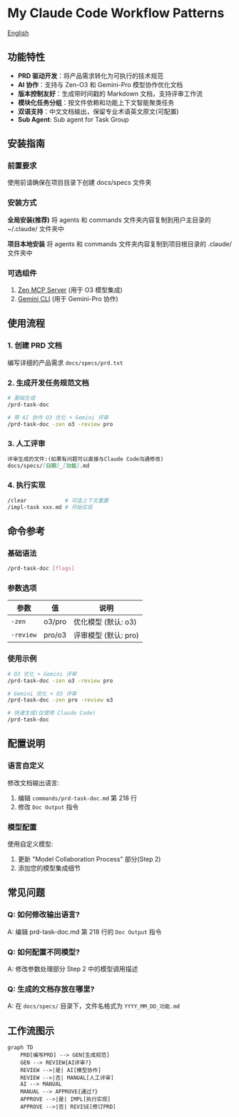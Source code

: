 # My Claude Code Workflow Patterns

[English](README_EN.md)

## 功能特性

- **PRD 驱动开发**：将产品需求转化为可执行的技术规范
- **AI 协作**：支持与 Zen-O3 和 Gemini-Pro 模型协作优化文档
- **版本控制友好**：生成带时间戳的 Markdown 文档，支持评审工作流
- **模块化任务分组**：按文件依赖和功能上下文智能聚类任务
- **双语支持**：中文文档输出，保留专业术语英文原文(可配置)
- **Sub Agent**: Sub agent for Task Group

## 安装指南

### 前置要求
使用前请确保在项目目录下创建 docs/specs 文件夹

### 安装方式
**全局安装(推荐)**
将 agents 和 commands 文件夹内容复制到用户主目录的 ~/.claude/ 文件夹中

**项目本地安装**
将 agents 和 commands 文件夹内容复制到项目根目录的 .claude/ 文件夹中

### 可选组件
1. [Zen MCP Server](https://github.com/BeehiveInnovations/zen-mcp-server) (用于 O3 模型集成)
2. [Gemini CLI](https://github.com/google-gemini/gemini-cli) (用于 Gemini-Pro 协作)

## 使用流程

### 1. 创建 PRD 文档

编写详细的产品需求
`docs/specs/prd.txt`

### 2. 生成开发任务规范文档
```bash
# 基础生成
/prd-task-doc

# 带 AI 协作 O3 优化 + Gemini 评审
/prd-task-doc -zen o3 -review pro
```

### 3. 人工评审
```markdown
评审生成的文件:(如果有问题可以直接与Claude Code沟通修改)
docs/specs/[日期]_[功能].md
```

### 4. 执行实现
```bash
/clear            # 可选上下文重置
/impl-task xxx.md # 开始实现
```

## 命令参考

### 基础语法
```bash
/prd-task-doc [flags]
```

### 参数选项
| 参数       | 值        | 说明                          |
|------------|-----------|--------------------------------------|
| `-zen`     | o3/pro    | 优化模型 (默认: o3)     |
| `-review`  | pro/o3    | 评审模型 (默认: pro)          |

### 使用示例
```bash
# O3 优化 + Gemini 评审
/prd-task-doc -zen o3 -review pro

# Gemini 优化 + O3 评审
/prd-task-doc -zen pro -review o3

# 快速生成(仅使用 Claude Code)
/prd-task-doc
```

## 配置说明

### 语言自定义
修改文档输出语言:
1. 编辑 `commands/prd-task-doc.md` 第 218 行
2. 修改 `Doc Output` 指令

### 模型配置
使用自定义模型:
1. 更新 "Model Collaboration Process" 部分(Step 2)
2. 添加您的模型集成细节

## 常见问题

### Q: 如何修改输出语言?
A: 编辑 prd-task-doc.md 第 218 行的 `Doc Output` 指令

### Q: 如何配置不同模型?
A: 修改参数处理部分 Step 2 中的模型调用描述

### Q: 生成的文档存放在哪里?
A: 在 `docs/specs/` 目录下，文件名格式为 `YYYY_MM_DD_功能.md`

## 工作流图示

```mermaid
graph TD
    PRD[编写PRD] --> GEN[生成规范]
    GEN --> REVIEW{AI评审?}
    REVIEW -->|是| AI[模型协作]
    REVIEW -->|否| MANUAL[人工评审]
    AI --> MANUAL
    MANUAL --> APPROVE{通过?}
    APPROVE -->|是| IMPL[执行实现]
    APPROVE -->|否| REVISE[修订PRD]
```
